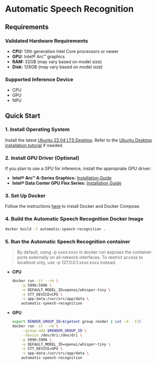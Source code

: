 # Automatic Speech Recognition 

## Requirements

### Validated Hardware Requirements
- **CPU:** 13th generation Intel Core processors or newer
- **GPU:** Intel® Arc™ graphics
- **RAM:** 32GB (may vary based on model size)
- **Disk:** 128GB (may vary based on model size)

### Supported Inference Device
* CPU
* GPU
* NPU

## Quick Start
### 1. Install Operating System
Install the latest [Ubuntu 22.04 LTS Desktop](https://releases.ubuntu.com/jammy/). Refer to the [Ubuntu Desktop installation tutorial](https://ubuntu.com/tutorials/install-ubuntu-desktop#1-overview) if needed.

### 2. Install GPU Driver (Optional)
If you plan to use a GPU for inference, install the appropriate GPU driver:
- **Intel® Arc™ A-Series Graphics:** [Installation Guide](https://github.com/intel/edge-developer-kit-reference-scripts/tree/main/gpu/arc/dg2)
- **Intel® Data Center GPU Flex Series:** [Installation Guide](https://github.com/intel/edge-developer-kit-reference-scripts/tree/main/gpu/flex/ats)

### 3. Set Up Docker
Follow the instructions [here](https://docs.docker.com/engine/install/) to install Docker and Docker Compose.

### 4. Build the Automatic Speech Recognition Docker Image
```bash
docker build -t automatic-speech-recognition .
```

### 5. Run the Automatic Speech Recognition container
  > By default, using -p xxxx:xxxx in docker run exposes the container ports externally on all network interfaces. To restrict access to localhost only, use -p 127.0.0.1:xxxx:xxxx instead.
* **CPU**
    ```bash
    docker run -it --rm \
        -p 5996:5996 \
        -e DEFAULT_MODEL_ID=openai/whisper-tiny \
        -e STT_DEVICE=CPU \
        -v app-data:/usr/src/app/data \
        automatic-speech-recognition
    ```

* **GPU**
    ```bash
    export RENDER_GROUP_ID=$(getent group render | cut -d: -f3)
    docker run -it --rm \
        --group-add $RENDER_GROUP_ID \
        --device /dev/dri:/dev/dri \
        -p 5996:5996 \
        -e DEFAULT_MODEL_ID=openai/whisper-tiny \
        -e STT_DEVICE=GPU \
        -v app-data:/usr/src/app/data \
        automatic-speech-recognition
    ```
